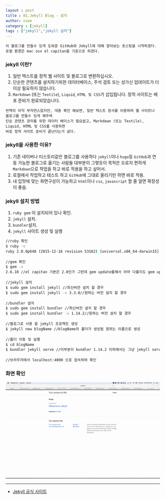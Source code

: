```yaml
---
layout : post
title : 01.Jekyll Blog - 설치
author: niee
category : [jekyll]
tags : ["jekyll","jekyll 설치"]
---
```


```
이 블로그를 만들수 있게 도와준 GitHub와 Jekyll에 대해 알아보는 포스팅을 시작하겠다.
로컬 환경은 mac osx el capitan을 기준으로 하겠다.
```

### jekyll 이란?
1. 일반 텍스트를 정적 웹 사이트 및 블로그로 변환하십시오.
2. 단순한 콘텐츠를 설치하기위한 데이터베이스, 주석 검토 또는 성가신 업데이트가 더 이상 필요하지 않습니다.
3. ```Markdown``` (또는 ```Textile```), ```Liquid```, ```HTML 및 CSS```가 삽입됩니다. 정적 사이트는 배포 준비가 완료되었습니다.

```
번역이 아직 부자연스럽지만, 대충 확인 해보면, 일반 텍스트 문서를 이용하여 웹 사이트나 블로그를 만들수 있게 해주며
단순 콘텐츠 관리를 위한 데이터 베이스가 필요없고, Markdown (또는 Textile), Liquid, HTML 및 CSS를 사용하면
바로 정적 사이트 준비가 끝난다는거 같다.
```

### jekyll을 사용한 이유?
1. 기존 네이버나 티스토리같은 블로그를 사용하다 ```jekyll```이나 ```hugo```등 ```GitHub```과 연동 가능한 블로그로 옮기는 사람들 대부분이 그렇듯이 목적은 오로지 편하게 ```Markdown```으로 작업을 하고 바로 적용을 하고 싶어서.
2. 로컬에서 작업하고 테스트 하고 ```GitHub```에 그대로 올리기만 하면 바로 적용.
3. 내 입맛에 맞는 화면구성이 가능하고 ```html```이나 ```css```, ```javascript``` 할 줄 알면 확장성이 좋음.

### jekyll 설치 방법
1. ```ruby gem``` 이 설치되어 있나 확인.
2. ```jekyll``` 설치.
3. ```bundler```설치.
4. ```jekyll``` 사이트 생성 및 실행

```bash
//ruby 확인
$ ruby -v
ruby 2.0.0p648 (2015-12-16 revision 53162) [universal.x86_64-darwin15]

//gem 확인
$ gem -v
2.6.10 //el capitan 기본은 2.0인가 그런데 gem update를해서 아마 다를지도 gem update는 안해도 상관없다.

//jekyll 설치
$ sudo gem install jekyll //최신버전 설치 할 경우
$ sudo gem install jekyll -v 3.3.0//원하는 버전 설치 할 경우

//bundler 설치
$ sudo gem install bundler //최신버전 설치 할 경우
$ sudo gem install bundler -v 1.14.2//원하는 버전 설치 할 경우

//블로그로 사용 할 jekyll 프로젝트 생성
$ jekyll new blogName //blogName의 폴더가 생성됨 원하는 이름으로 생성

//폴더 이동 및 실행
$ cd blogName
$ bundler jekyll serve //이부분이 bundler 1.14.2 이하에서는 그냥 jekyll serve해도 됐는데 1.14.3부터는 bundler jekyll serve해야 되는듯 하다.

//브라우저에서 localhost:4000 으로 접속하여 확인
```

### 화면 확인

![블로그 이미지](/images/jekyll/1.png)

-------------------

- [Jekyll 공식 사이트](https://jekyllrb.com)
